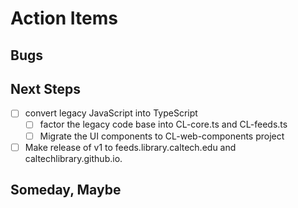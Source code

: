 Action Items
============

Bugs
----

Next Steps
----------

- [ ] convert legacy JavaScript into TypeScript
    - [ ] factor the legacy code base into CL-core.ts and CL-feeds.ts
    - [ ] Migrate the UI components to CL-web-components project
- [ ] Make release of v1 to feeds.library.caltech.edu and caltechlibrary.github.io.

Someday, Maybe
--------------



